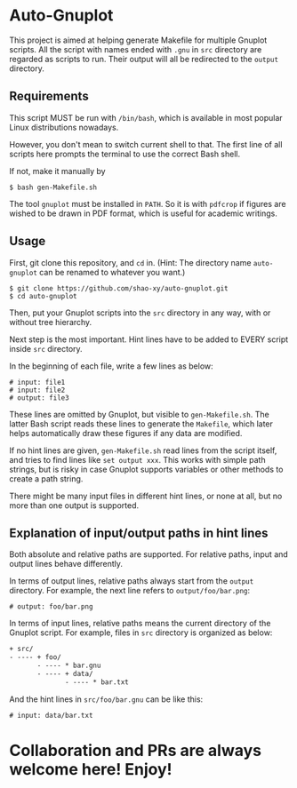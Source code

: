 # Auto-Gnuplot
This project is aimed at helping generate Makefile for multiple Gnuplot scripts. All the script with names ended with `.gnu` in `src` directory are regarded as scripts to run. Their output will all be redirected to the `output` directory.

## Requirements

This script MUST be run with `/bin/bash`, which is available in most popular Linux distributions nowadays.

However, you don't mean to switch current shell to that. The first line of all scripts here prompts the terminal to use the correct Bash shell.

If not, make it manually by 

```shell
$ bash gen-Makefile.sh
```

The tool `gnuplot` must be installed in `PATH`. So it is with `pdfcrop` if figures are wished to be drawn in PDF format, which is useful for academic writings.

## Usage

First, git clone this repository, and `cd` in. (Hint: The directory name `auto-gnuplot` can be renamed to whatever you want.)

```shell
$ git clone https://github.com/shao-xy/auto-gnuplot.git
$ cd auto-gnuplot
```

Then, put your Gnuplot scripts into the `src` directory in any way, with or without tree hierarchy.

Next step is the most important. Hint lines have to be added to EVERY script inside `src` directory.

In the beginning of each file, write a few lines as below:

```gnuplot
# input: file1
# input: file2
# output: file3
```

These lines are omitted by Gnuplot, but visible to `gen-Makefile.sh`. The latter Bash script reads these lines to generate the `Makefile`, which later helps automatically draw these figures if any data are modified.

If no hint lines are given, `gen-Makefile.sh` read lines from the script itself, and tries to find lines like `set output xxx`. This works with simple path strings, but is risky in case Gnuplot supports variables or other methods to create a path string.

There might be many input files in different hint lines, or none at all, but no more than one output is supported.

## Explanation of input/output paths in hint lines

Both absolute and relative paths are supported. For relative paths, input and output lines behave differently.

In terms of output lines, relative paths always start from the `output` directory. For example, the next line refers to `output/foo/bar.png`:

```gnuplot
# output: foo/bar.png
```

In terms of input lines, relative paths means the current directory of the Gnuplot script. For example, files in `src` directory is organized as below:

```txt
+ src/
- ---- + foo/
       - ---- * bar.gnu
       - ---- + data/
              - ---- * bar.txt
```

And the hint lines in `src/foo/bar.gnu` can be like this:

```gnuplot
# input: data/bar.txt
```

# Collaboration and PRs are always welcome here! Enjoy!

